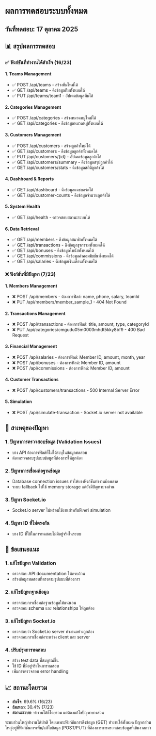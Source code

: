 # ผลการทดสอบระบบทั้งหมด

## วันที่ทดสอบ: 17 ตุลาคม 2025

## 📊 สรุปผลการทดสอบ

### ✅ ฟังก์ชันที่ทำงานได้สำเร็จ (16/23)

#### 1. Teams Management
- ✅ POST /api/teams - สร้างทีมใหม่ได้
- ✅ GET /api/teams - ดึงข้อมูลทีมทั้งหมดได้
- ✅ PUT /api/teams/team1 - อัปเดตข้อมูลทีมได้

#### 2. Categories Management
- ✅ POST /api/categories - สร้างหมวดหมู่ใหม่ได้
- ✅ GET /api/categories - ดึงข้อมูลหมวดหมู่ทั้งหมดได้

#### 3. Customers Management
- ✅ POST /api/customers - สร้างลูกค้าใหม่ได้
- ✅ GET /api/customers - ดึงข้อมูลลูกค้าทั้งหมดได้
- ✅ PUT /api/customers/{id} - อัปเดตข้อมูลลูกค้าได้
- ✅ GET /api/customers/summary - ดึงข้อมูลสรุปลูกค้าได้
- ✅ GET /api/customers/stats - ดึงข้อมูลสถิติลูกค้าได้

#### 4. Dashboard & Reports
- ✅ GET /api/dashboard - ดึงข้อมูลแดชบอร์ดได้
- ✅ GET /api/customer-counts - ดึงข้อมูลจำนวนลูกค้าได้

#### 5. System Health
- ✅ GET /api/health - ตรวจสอบสถานะระบบได้

#### 6. Data Retrieval
- ✅ GET /api/members - ดึงข้อมูลสมาชิกทั้งหมดได้
- ✅ GET /api/transactions - ดึงข้อมูลธุรกรรมทั้งหมดได้
- ✅ GET /api/bonuses - ดึงข้อมูลโบนัสทั้งหมดได้
- ✅ GET /api/commissions - ดึงข้อมูลค่าคอมมิชชันทั้งหมดได้
- ✅ GET /api/salaries - ดึงข้อมูลเงินเดือนทั้งหมดได้

### ❌ ฟังก์ชันที่มีปัญหา (7/23)

#### 1. Members Management
- ❌ POST /api/members - ต้องการฟิลด์: name, phone, salary, teamId
- ❌ PUT /api/members/member_sample_1 - 404 Not Found

#### 2. Transactions Management
- ❌ POST /api/transactions - ต้องการฟิลด์: title, amount, type, categoryId
- ❌ PUT /api/categories/cmgudu05m0003mhdt5kky8bf9 - 400 Bad Request

#### 3. Financial Management
- ❌ POST /api/salaries - ต้องการฟิลด์: Member ID, amount, month, year
- ❌ POST /api/bonuses - ต้องการฟิลด์: Member ID, amount
- ❌ POST /api/commissions - ต้องการฟิลด์: Member ID, amount

#### 4. Customer Transactions
- ❌ POST /api/customers/transactions - 500 Internal Server Error

#### 5. Simulation
- ❌ POST /api/simulate-transaction - Socket.io server not available

## 🔧 สาเหตุของปัญหา

### 1. ปัญหาการตรวจสอบข้อมูล (Validation Issues)
- บาง API ต้องการฟิลด์ที่ไม่ได้ระบุในข้อมูลทดสอบ
- ต้องตรวจสอบรูปแบบข้อมูลที่ต้องการให้ถูกต้อง

### 2. ปัญหาการเชื่อมต่อฐานข้อมูล
- Database connection issues ทำให้บางฟังก์ชันทำงานผิดพลาด
- ระบบ fallback ไปใช้ memory storage แต่ยังมีปัญหาบางส่วน

### 3. ปัญหา Socket.io
- Socket.io server ไม่พร้อมใช้งานสำหรับฟีเจอร์ simulation

### 4. ปัญหา ID ที่ไม่ตรงกัน
- บาง ID ที่ใช้ในการทดสอบไม่มีอยู่จริงในระบบ

## 🎯 ข้อเสนอแนะ

### 1. แก้ไขปัญหา Validation
- ตรวจสอบ API documentation ให้ครบถ้วน
- สร้างข้อมูลทดสอบที่ตรงตามรูปแบบที่ต้องการ

### 2. แก้ไขปัญหาฐานข้อมูล
- ตรวจสอบการเชื่อมต่อฐานข้อมูลให้แน่นอน
- ตรวจสอบ schema และ relationships ให้ถูกต้อง

### 3. แก้ไขปัญหา Socket.io
- ตรวจสอบว่า Socket.io server ทำงานอย่างถูกต้อง
- ตรวจสอบการเชื่อมต่อระหว่าง client และ server

### 4. ปรับปรุงการทดสอบ
- สร้าง test data ที่สมบูรณ์ขึ้น
- ใช้ ID ที่มีอยู่จริงในการทดสอบ
- เพิ่มการตรวจสอบ error handling

## 📈 สถานะโดยรวม

- **สำเร็จ**: 69.6% (16/23)
- **ล้มเหลว**: 30.4% (7/23)
- **สถานะระบบ**: ทำงานได้ดีโดยรวม แต่ต้องแก้ไขปัญหาบางส่วน

ระบบส่วนใหญ่ทำงานได้ปกติ โดยเฉพาะฟังก์ชันการดึงข้อมูล (GET) ทำงานได้ทั้งหมด ปัญหาส่วนใหญ่อยู่ที่ฟังก์ชันการเพิ่ม/แก้ไขข้อมูล (POST/PUT) ที่ต้องการการตรวจสอบข้อมูลที่เข้มงวดกว่า